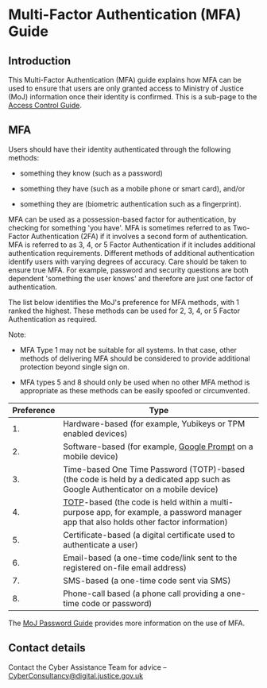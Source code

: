 # Multi-Factor Authentication \(MFA\) Guide

## Introduction

This Multi-Factor Authentication \(MFA\) guide explains how MFA can be used to ensure that users are only granted access to Ministry of Justice \(MoJ\) information once their identity is confirmed. This is a sub-page to the [Access Control Guide](access-control-guide.md).

## MFA

Users should have their identity authenticated through the following methods:

-   something they know \(such as a password\)

-   something they have \(such as a mobile phone or smart card\), and/or

-   something they are \(biometric authentication such as a fingerprint\).


MFA can be used as a possession-based factor for authentication, by checking for something 'you have'. MFA is sometimes referred to as Two-Factor Authentication \(2FA\) if it involves a second form of authentication. MFA is referred to as 3, 4, or 5 Factor Authentication if it includes additional authentication requirements. Different methods of additional authentication identify users with varying degrees of accuracy. Care should be taken to ensure true MFA. For example, password and security questions are both dependent 'something the user knows' and therefore are just one factor of authentication.

The list below identifies the MoJ's preference for MFA methods, with 1 ranked the highest. These methods can be used for 2, 3, 4, or 5 Factor Authentication as required.

Note:

-   MFA Type 1 may not be suitable for all systems. In that case, other methods of delivering MFA should be considered to provide additional protection beyond single sign on.

-   MFA types 5 and 8 should only be used when no other MFA method is appropriate as these methods can be easily spoofed or circumvented.


|Preference|Type|
|----------|----|
|1.|Hardware-based \(for example, Yubikeys or TPM enabled devices\)|
|2.|Software-based \(for example, [Google Prompt](https://support.google.com/accounts/answer/6361026?co=GENIE.Platform%3DAndroid&hl=en) on a mobile device\)|
|3.|Time-based One Time Password \(TOTP\)-based \(the code is held by a dedicated app such as Google Authenticator on a mobile device\)|
|4.|[TOTP](https://en.wikipedia.org/wiki/Time-based_One-time_Password_algorithm)-based \(the code is held within a multi-purpose app, for example, a password manager app that also holds other factor information\)|
|5.|Certificate-based \(a digital certificate used to authenticate a user\)|
|6.|Email-based \(a one-time code/link sent to the registered on-file email address\)|
|7.|SMS-based \(a one-time code sent via SMS\)|
|8.|Phone-call based \(a phone call providing a one-time code or password\)|

The [MoJ Password Guide](https://intranet.justice.gov.uk/guidance/security/it-computer-security/passwords/) provides more information on the use of MFA.

## Contact details

Contact the Cyber Assistance Team for advice – [CyberConsultancy@digital.justice.gov.uk](mailto:CyberConsultancy@digital.justice.gov.uk)

